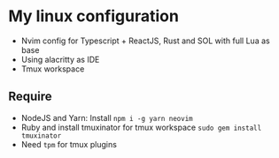 # My linux configuration

+ Nvim config for Typescript + ReactJS, Rust and SOL with full Lua as base
+ Using alacritty as IDE
+ Tmux workspace

## Require
+ NodeJS and Yarn: Install `npm i -g yarn neovim`
+ Ruby and install tmuxinator for tmux workspace `sudo gem install tmuxinator`
+ Need `tpm` for tmux plugins
